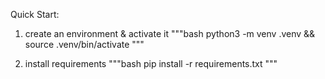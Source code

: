 Quick Start:

1. create an environment & activate it
"""bash
python3 -m venv .venv && source .venv/bin/activate
"""

2. install requirements
"""bash
pip install -r requirements.txt
"""